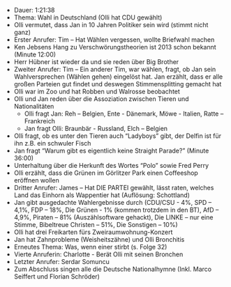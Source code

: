 - Dauer: 1:21:38
- Thema: Wahl in Deutschland (Olli hat CDU gewählt)
- Olli vermutet, dass Jan in 10 Jahren Politiker sein wird (stimmt nicht ganz)
- Erster Anrufer: Tim – Hat Wählen vergessen, wollte Briefwahl machen
- Ken Jebsens Hang zu Verschwörungstheorien ist 2013 schon bekannt (Minute 12:00)
- Herr Hübner ist wieder da und sie reden über Big Brother
- Zweiter Anrufer: Tim – Ein anderer Tim, war wählen, fragt, ob Jan sein Wahlversprechen (Wählen gehen) eingelöst hat. Jan erzählt, dass er alle großen Parteien gut findet und deswegen Stimmensplitting gemacht hat
- Olli war im Zoo und hat Robben und Walrosse beobachtet
- Olli und Jan reden über die Assoziation zwischen Tieren und Nationalitäten
    - Olli fragt Jan: Reh – Belgien, Ente - Dänemark, Möwe - Italien, Ratte – Frankreich
    - Jan fragt Olli: Braunbär - Russland, Elch – Belgien
- Olli fragt, ob es unter den Tieren auch “Ladyboys” gibt, der Delfin ist für ihn z.B. ein schwuler Fisch
- Jan fragt “Warum gibt es eigentlich keine Straight Parade?” (Minute 36:00)
- Unterhaltung über die Herkunft des Wortes “Polo” sowie Fred Perry
- Olli erzählt, dass die Grünen im Görlitzer Park einen Coffeeshop eröffnen wollen
- Dritter Anrufer: James – Hat DIE PARTEI gewählt, lässt raten, welches Land das Einhorn als Wappentier hat (Auflösung: Schottland)
- Jan gibt ausgedachte Wahlergebnisse durch (CDU/CSU - 4%, SPD – 4,1%, FDP – 18%, Die Grünen - 1% (kommen trotzdem in den BT), AfD – 4,9%, Piraten – 81% (Auszählsoftware gehackt), Die LINKE – nur eine Stimme, Bibeltreue Christen – 51%, Die Sonstigen – 10%)
- Olli hat drei Freikarten fürs Zweiraumwohnung-Konzert
- Jan hat Zahnprobleme (Weisheitszähne) und Olli Bronchitis
- Erneutes Thema: Was, wenn einer stirbt (s. Folge 32)
- Vierte Anruferin: Charlotte - Berät Olli mit seinen Bronchen
- Letzter Anrufer: Serdar Somuncu
- Zum Abschluss singen alle die Deutsche Nationalhymne (Inkl. Marco Seiffert und Florian Schröder)
